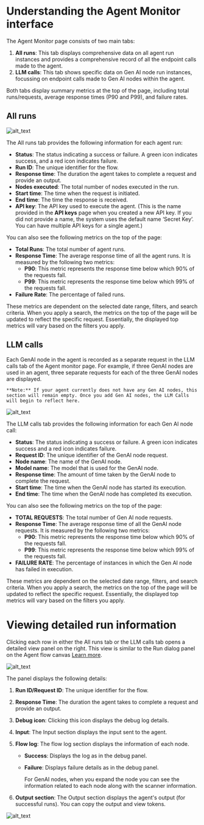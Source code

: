 # Understanding the Agent Monitor interface

The Agent Monitor page consists of two main tabs:

1. **All runs**: This tab displays comprehensive data on all agent run instances and provides a comprehensive record of all the endpoint calls made to the agent. 
2. **LLM calls**: This tab shows specific data on Gen AI node run instances, focussing on endpoint calls made to Gen AI nodes within the agent.

Both tabs display summary metrics at the top of the page, including total runs/requests, average response times (P90 and P99), and failure rates.

## All runs

![alt_text](images/image1.png "image_tooltip")

The All runs tab provides the following information for each agent run:

* **Status**: The status indicating a success or failure. A green icon indicates success, and a red icon indicates failure.
* **Run ID**: The unique identifier for the flow.
* **Response time**: The duration the agent takes to complete a request and provide an output.
* **Nodes executed**: The total number of nodes executed in the run.
* **Start time**: The time when the request is initiated. 
* **End time**: The time the response is received.
* **API key**: The API key used to execute the agent. (This is the name provided in the **API keys** page when you created a new API key. If you did not provide a name, the system uses the default name ‘Secret Key’. You can have multiple API keys for a single agent.)

You can also see the following metrics on the top of the page: 

* **Total Runs**: The total number of agent runs. 
* **Response Time**: The average response time of all the agent runs. It is measured by the following two metrics:
    * **P90**: This metric represents the response time below which 90% of the requests fall.
    * **P99**: This metric represents the response time below which 99% of the requests fall.
* **Failure Rate**: The percentage of failed runs.

These metrics are dependent on the selected date range, filters, and search criteria. When you apply a search, the metrics on the top of the page will be updated to reflect the specific request. Essentially, the displayed top metrics will vary based on the filters you apply. 

## 	LLM calls

Each GenAI node in the agent is recorded as a separate request in the LLM calls tab of the Agent monitor page. For example, if three GenAI nodes are used in an agent, three separate requests for each of the three GenAI nodes are displayed.

    **Note:** If your agent currently does not have any Gen AI nodes, this section will remain empty. Once you add Gen AI nodes, the LLM Calls will begin to reflect here.

![alt_text](images/image2.png "image_tooltip")

The LLM calls tab provides the following information for each Gen AI node call:

* **Status**: The status indicating a success or failure. A green icon indicates success and a red icon indicates failure.
* **Request ID**: The unique identifier of the GenAI node request.
* **Node name**: The name of the GenAI node.
* **Model name**: The model that is used for the GenAI node.
* **Response time**: The amount of time taken by the GenAI node to complete the request.
* **Start time**: The time when the GenAI node has started its execution.
* **End time**: The time when the GenAI node has completed its execution.

You can also see the following metrics on the top of the page:

* **TOTAL REQUESTS**: The total number of Gen AI node requests.
* **Response Time**: The average response time of all the GenAI node requests. It is measured by the following two metrics:
    * **P90**: This metric represents the response time below which 90% of the requests fall.
    * **P99**: This metric represents the response time below which 99% of the requests fall.
* **FAILURE RATE**: The percentage of instances in which the Gen AI node has failed in execution.

These metrics are dependent on the selected date range, filters, and search criteria. When you apply a search, the metrics on the top of the page will be updated to reflect the specific request. Essentially, the displayed top metrics will vary based on the filters you apply.

# 	Viewing detailed run information

Clicking each row in either the All runs tab or the LLM calls tab opens a detailed view panel on the right. This view is similar to the Run dialog panel on the Agent flow canvas [Learn more](https://docs.kore.ai/gale/agents/agents-flows/perform-other-actions-on-the-flow-builder/run-the-flow/).

![alt_text](images/image3.png "image_tooltip")

The panel displays the following details:

1. **Run ID/Request ID**: The unique identifier for the flow.
2. **Response Time**: The duration the agent takes to complete a request and provide an output.
3. **Debug icon**: Clicking this icon displays the debug log details.
4. **Input**: The Input section displays the input sent to the agent.
5. **Flow log**: The flow log section displays the information of each node.
    * **Success**: Displays the log as in the debug panel.
    * **Failure**: Displays failure details as in the debug panel.

        For GenAI nodes, when you expand the node you can see the information related to each node along with the scanner information.

6. **Output section**: The Output section displays the agent's output (for successful runs). You can copy the output and view tokens.

![alt_text](images/image4.png "image_tooltip")